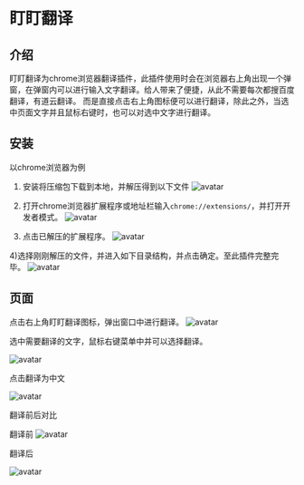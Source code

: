 # 盯盯翻译

## 介绍
盯盯翻译为chrome浏览器翻译插件，此插件使用时会在浏览器右上角出现一个弹窗，在弹窗内可以进行输入文字翻译。给人带来了便捷，从此不需要每次都搜百度翻译，有道云翻译。
而是直接点击右上角图标便可以进行翻译，除此之外，当选中页面文字并且鼠标右键时，也可以对选中文字进行翻译。

## 安装

以chrome浏览器为例
1) 安装将压缩包下载到本地，并解压得到以下文件
![avatar](https://pic.imgdb.cn/item/6380d9f616f2c2beb14463e1.png)

2) 打开chrome浏览器扩展程序或地址栏输入```chrome://extensions/```，并打开开发者模式。
![avatar](https://pic.imgdb.cn/item/6380db3516f2c2beb149c945.png)

3) 点击已解压的扩展程序。
![avatar](https://pic.imgdb.cn/item/6380dbb016f2c2beb14bebb7.png)

4)选择刚刚解压的文件，并进入如下目录结构，并点击确定。至此插件完整完毕。
![avatar](https://pic.imgdb.cn/item/6380dc2e16f2c2beb14d5622.png)

## 页面
点击右上角盯盯翻译图标，弹出窗口中进行翻译。
![avatar](https://pic.imgdb.cn/item/6380e03d16f2c2beb159c953.png)

选中需要翻译的文字，鼠标右键菜单中并可以选择翻译。

![avatar](https://pic.imgdb.cn/item/6380de0d16f2c2beb15361f1.jpg)

点击翻译为中文

![avatar](https://pic.imgdb.cn/item/6380decc16f2c2beb1554b49.png)

翻译前后对比

翻译前
![avatar](https://pic.imgdb.cn/item/6380e09516f2c2beb15aa470.png)

翻译后

![avatar](https://pic.imgdb.cn/item/6380dfd716f2c2beb15828b7.png)
